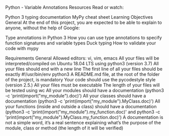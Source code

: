 Python - Variable Annotations
Resources
Read or watch:

Python 3 typing documentation MyPy cheat sheet Learning Objectives General At the end of this project, you are expected to be able to explain to anyone, without the help of Google:

Type annotations in Python 3 How you can use type annotations to specify function signatures and variable types Duck typing How to validate your code with mypy

Requirements
General
Allowed editors: vi, vim, emacs All your files will be interpreted/compiled on Ubuntu 18.04 LTS using python3 (version 3.7) All your files should end with a new line The first line of all your files should be exactly #!/usr/bin/env python3 A README.md file, at the root of the folder of the project, is mandatory Your code should use the pycodestyle style (version 2.5.) All your files must be executable The length of your files will be tested using wc All your modules should have a documentation (python3 -c 'print(import("my_module").doc)') All your classes should have a documentation (python3 -c 'print(import("my_module").MyClass.doc)') All your functions (inside and outside a class) should have a documentation (python3 -c 'print(import("my_module").my_function.doc)' and python3 -c 'print(import("my_module").MyClass.my_function.doc)') A documentation is not a simple word, it’s a real sentence explaining what’s the purpose of the module, class or method (the length of it will be verified)
